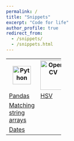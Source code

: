 ```yaml
---
permalink: /
title: "Snippets"
excerpt: "Code for life"
author_profile: true
redirect_from:
  - /snippets/
  - /snippets.html
---
```


<table style="width:30%">
  <tr>
    <th><img src="https://upload.wikimedia.org/wikipedia/commons/thumb/c/c3/Python-logo-notext.svg/800px-Python-logo-notext.svg.png" alt="Python" style="width:50px;height:50px;"></th>
    <th><img src="https://upload.wikimedia.org/wikipedia/commons/5/53/OpenCV_Logo_with_text.png" alt="OpenCV" style="width:70px;height:80px;">
    </th>
  </tr>
  <tr>
    <td> <a href="python-pandas.html">Pandas</a> </td>
    <td> <a href="python-opencv-hsv.html">HSV</a> </td>
  </tr>
  <tr>
    <td> <a href="python-matching-string-arrays.html">Matching string arrays</a></td>
    <td></td>
  </tr>
  <tr>
  <td><a href="python-dates.html">Dates</a></td>
  <td></td>
  </tr>
</table>

 <br>
